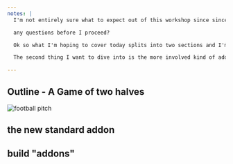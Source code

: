 ```yaml
---
notes: |
  I'm not entirely sure what to expect out of this workshop since since there is so so so much to cover, but what I'm hoping for is that y'all leave here with a good idea of how to think about modern addons, why they have changed so much between the classic v1 and v2 versions and at least have a foot hold on an idea of what is possible with modern addons. I'll also make sure that y'all know of all the good places to go to find out the information that you need if you get stuck building your own amazing addons in the next few months.

  any questions before I proceed? 

  Ok so what I'm hoping to cover today splits into two sections and I'm hopfully going to split those evenly in half one hour each. First I'm going to go over some of the capabilities of the new v2 addon blueprint. If you generate one right now you'll see there is a lot going on and I want to give you the tour. 

  The second thing I want to dive into is the more involved kind of addon. In ember-cli and v1 addons we could automatically influence the build in weird and wonderful ways, but you can't do that any more. You can still influnce the build, but it's not quite automatic. But we'll dive in a bit more when we get there.

---
```

## Outline - A Game of two halves

![football pitch](/football.webp)

<!-- .element style="position: absolute; left: 200px; top: 130px;" -->

## the new standard addon

<!-- .element style="position: absolute; left: 280px; top: 280px; width: 300px; color: white;" -->


## build "addons"

<!-- .element style="position: absolute; right: 280px; top: 280px; width: 320px; color: white;" -->

